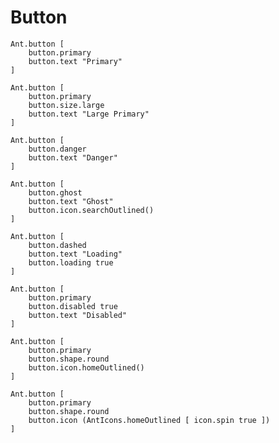 # Button

```fsharp:primary-button
Ant.button [
    button.primary
    button.text "Primary"
]
```
```fsharp:large-primary-button
Ant.button [
    button.primary
    button.size.large
    button.text "Large Primary"
]
```

```fsharp:danger-button
Ant.button [
    button.danger
    button.text "Danger"
]
```
```fsharp:ghost-button
Ant.button [
    button.ghost
    button.text "Ghost"
    button.icon.searchOutlined()
]
```

```fsharp:loading-button
Ant.button [
    button.dashed
    button.text "Loading"
    button.loading true
]
```
```fsharp:disabled-button
Ant.button [
    button.primary
    button.disabled true
    button.text "Disabled"
]
```
```fsharp:round-button
Ant.button [
    button.primary
    button.shape.round
    button.icon.homeOutlined()
]
```
```fsharp:custom-icon
Ant.button [
    button.primary
    button.shape.round
    button.icon (AntIcons.homeOutlined [ icon.spin true ])
]
```